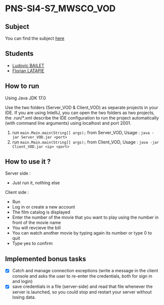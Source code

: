 # PNS-SI4-S7_MWSCO_VOD

## Subject
You can find the subject [here](./subject.md)
## Students
- [Ludovic BAILET](https://github.com/Ludovic-BAILET)
- [Florian LATAPIE](https://github.com/FlorianLatapie)

## How to run 
Using Java JDK 17.0

Use the two folders (Server_VOD & Client_VOD) as separate projects in your IDE. 
If you are using IntelliJ, you can open the two folders as two projects, the .run/*.xml describe the IDE configuration to run the project automatically (with command line arguments) using localhost and port 2001.
1. run `main.Main.main(String[] args);` from Server_VOD, Usage : `java -jar Server_VOD.jar <port>`
2. run `main.Main.main(String[] args);` from Client_VOD, Usage : `java -jar Client_VOD.jar <ip> <port>`

## How to use it ? 
Server side :
- Just run it, nothing else 

Client side :
- Run
- Log in or create a new account 
- The film catalog is displayed 
- Enter the number of the movie that you want to play using the number in front of the movie name 
- You will revcieve the bill
- You can watch another movie by typing again its number or type 0 to quit 
- Type yes to confirm 

## Implemented bonus tasks
- [x] Catch and manage connection exceptions (write a message in the client console and asks the user to re-enter the credentials, both for sign in and login)
- [x] save credentials in a file (server-side) and read that file whenever the server is launched, so you could stop and restart your server without losing data.
